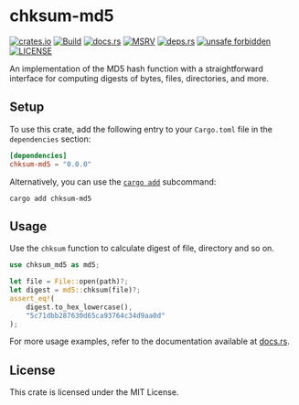 # chksum-md5

[![crates.io](https://img.shields.io/crates/v/chksum-md5?style=flat-square&logo=rust "crates.io")](https://crates.io/crates/chksum-md5)
[![Build](https://img.shields.io/github/actions/workflow/status/chksum-rs/md5/rust.yml?branch=master&style=flat-square&logo=github "Build")](https://github.com/chksum-rs/md5/actions/workflows/rust.yml)
[![docs.rs](https://img.shields.io/docsrs/chksum-md5?style=flat-square&logo=docsdotrs "docs.rs")](https://docs.rs/chksum-md5/)
[![MSRV](https://img.shields.io/badge/MSRV-1.70.0-informational?style=flat-square "MSRV")](https://github.com/chksum-rs/md5/blob/master/Cargo.toml)
[![deps.rs](https://deps.rs/crate/chksum-md5/0.0.0/status.svg?style=flat-square "deps.rs")](https://deps.rs/crate/chksum-md5/0.0.0)
[![unsafe forbidden](https://img.shields.io/badge/unsafe-forbidden-success.svg?style=flat-square "unsafe forbidden")](https://github.com/rust-secure-code/safety-dance)
[![LICENSE](https://img.shields.io/github/license/chksum-rs/md5?style=flat-square "LICENSE")](https://github.com/chksum-rs/md5/blob/master/LICENSE)

An implementation of the MD5 hash function with a straightforward interface for computing digests of bytes, files, directories, and more.

## Setup

To use this crate, add the following entry to your `Cargo.toml` file in the `dependencies` section:

```toml
[dependencies]
chksum-md5 = "0.0.0"
```

Alternatively, you can use the [`cargo add`](https://doc.rust-lang.org/cargo/commands/cargo-add.html) subcommand:

```shell
cargo add chksum-md5
```

## Usage

Use the `chksum` function to calculate digest of file, directory and so on.

```rust
use chksum_md5 as md5;

let file = File::open(path)?;
let digest = md5::chksum(file)?;
assert_eq!(
    digest.to_hex_lowercase(),
    "5c71dbb287630d65ca93764c34d9aa0d"
);
```

For more usage examples, refer to the documentation available at [docs.rs](https://docs.rs/chksum-md5/).

## License

This crate is licensed under the MIT License.
